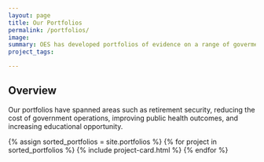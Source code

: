 ```yaml
---
layout: page
title: Our Portfolios
permalink: /portfolios/
image:
summary: OES has developed portfolios of evidence on a range of goverment-wide priorities. 
project_tags:

---
```



## Overview
Our portfolios have spanned areas such as retirement security, reducing the cost of government operations, improving public health outcomes, and increasing educational opportunity. 

<div class="margin-top-4">
  <div class="grid-row grid-gap">
    {% assign sorted_portfolios = site.portfolios %}
    {% for project in sorted_portfolios %}
      {% include project-card.html %}
    {% endfor %}
  </div>
</div>
